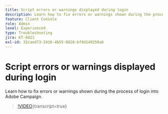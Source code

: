 ```yaml
---
title: Script errors or warnings displayed during login
description: Learn how to fix errors or warnings shown during the process of login into Adobe Campaign.
feature: Client Console
role: Admin
level: Experienced
type: Troubleshooting
jira: KT-8421
exl-id: 32caed73-2410-4b55-8820-bf9d149250a6
---
```

# Script errors or warnings displayed during login

Learn how to fix errors or warnings shown during the process of login into Adobe Campaign.

>[!VIDEO](https://video.tv.adobe.com/v/335975?quality=12&learn=on){transcript=true}
